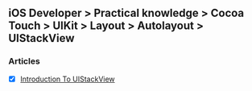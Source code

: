 ## iOS Developer > Practical knowledge > Cocoa Touch > UIKit > Layout > Autolayout > UIStackView

### Articles
- [x] [Introduction To UIStackView](https://www.raywenderlich.com/160646/uistackview-tutorial-introducing-stack-views-2)


